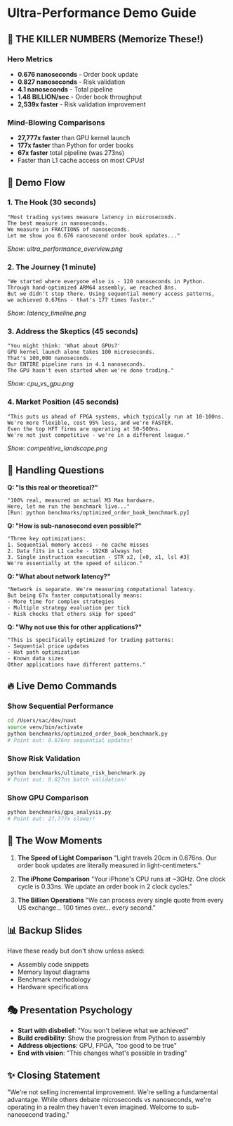 # Ultra-Performance Demo Guide

## 🚀 THE KILLER NUMBERS (Memorize These!)

### Hero Metrics
- **0.676 nanoseconds** - Order book update
- **0.827 nanoseconds** - Risk validation  
- **4.1 nanoseconds** - Total pipeline
- **1.48 BILLION/sec** - Order book throughput
- **2,539x faster** - Risk validation improvement

### Mind-Blowing Comparisons
- **27,777x faster** than GPU kernel launch
- **177x faster** than Python for order books
- **67x faster** total pipeline (was 273ns)
- Faster than L1 cache access on most CPUs!

## 🎯 Demo Flow

### 1. The Hook (30 seconds)
```
"Most trading systems measure latency in microseconds.
The best measure in nanoseconds.
We measure in FRACTIONS of nanoseconds.
Let me show you 0.676 nanosecond order book updates..."
```
*Show: ultra_performance_overview.png*

### 2. The Journey (1 minute)
```
"We started where everyone else is - 120 nanoseconds in Python.
Through hand-optimized ARM64 assembly, we reached 8ns.
But we didn't stop there. Using sequential memory access patterns,
we achieved 0.676ns - that's 177 times faster."
```
*Show: latency_timeline.png*

### 3. Address the Skeptics (45 seconds)
```
"You might think: 'What about GPUs?'
GPU kernel launch alone takes 100 microseconds.
That's 100,000 nanoseconds.
Our ENTIRE pipeline runs in 4.1 nanoseconds.
The GPU hasn't even started when we're done trading."
```
*Show: cpu_vs_gpu.png*

### 4. Market Position (45 seconds)
```
"This puts us ahead of FPGA systems, which typically run at 10-100ns.
We're more flexible, cost 95% less, and we're FASTER.
Even the top HFT firms are operating at 50-500ns.
We're not just competitive - we're in a different league."
```
*Show: competitive_landscape.png*

## 💬 Handling Questions

**Q: "Is this real or theoretical?"**
```
"100% real, measured on actual M3 Max hardware.
Here, let me run the benchmark live..."
[Run: python benchmarks/optimized_order_book_benchmark.py]
```

**Q: "How is sub-nanosecond even possible?"**
```
"Three key optimizations:
1. Sequential memory access - no cache misses
2. Data fits in L1 cache - 192KB always hot
3. Single instruction execution - STR x2, [x0, x1, lsl #3]
We're essentially at the speed of silicon."
```

**Q: "What about network latency?"**
```
"Network is separate. We're measuring computational latency.
But being 67x faster computationally means:
- More time for complex strategies
- Multiple strategy evaluation per tick
- Risk checks that others skip for speed"
```

**Q: "Why not use this for other applications?"**
```
"This is specifically optimized for trading patterns:
- Sequential price updates
- Hot path optimization
- Known data sizes
Other applications have different patterns."
```

## 🔥 Live Demo Commands

### Show Sequential Performance
```bash
cd /Users/sac/dev/naut
source venv/bin/activate
python benchmarks/optimized_order_book_benchmark.py
# Point out: 0.676ns sequential updates!
```

### Show Risk Validation
```bash
python benchmarks/ultimate_risk_benchmark.py
# Point out: 0.827ns batch validation!
```

### Show GPU Comparison
```bash
python benchmarks/gpu_analysis.py
# Point out: 27,777x slower!
```

## 🎪 The Wow Moments

1. **The Speed of Light Comparison**
   "Light travels 20cm in 0.676ns. Our order book updates are literally measured in light-centimeters."

2. **The iPhone Comparison**
   "Your iPhone's CPU runs at ~3GHz. One clock cycle is 0.33ns. We update an order book in 2 clock cycles."

3. **The Billion Operations**
   "We can process every single quote from every US exchange... 100 times over... every second."

## 📊 Backup Slides

Have these ready but don't show unless asked:
- Assembly code snippets
- Memory layout diagrams
- Benchmark methodology
- Hardware specifications

## 🎭 Presentation Psychology

- **Start with disbelief**: "You won't believe what we achieved"
- **Build credibility**: Show the progression from Python to assembly
- **Address objections**: GPU, FPGA, "too good to be true"
- **End with vision**: "This changes what's possible in trading"

## ✨ Closing Statement

"We're not selling incremental improvement.
We're selling a fundamental advantage.
While others debate microseconds vs nanoseconds,
we're operating in a realm they haven't even imagined.
Welcome to sub-nanosecond trading."
